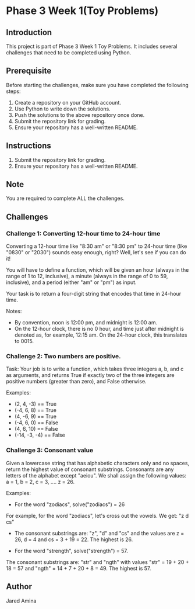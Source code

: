 # Phase 3 Week 1(Toy Problems)

## Introduction

This project is part of Phase 3 Week 1 Toy Problems. It includes several challenges that need to be completed using Python.


## Prerequisite

Before starting the challenges, make sure you have completed the following steps:

1. Create a repository on your GitHub account.
2. Use Python to write down the solutions.
3. Push the solutions to the above repository once done.
4. Submit the repository link for grading.
5. Ensure your repository has a well-written README.

## Instructions

1. Submit the repository link for grading.
2. Ensure your repository has a well-written README.

## Note

You are required to complete ALL the challenges.

## Challenges

### Challenge 1: Converting 12-hour time to 24-hour time

Converting a 12-hour time like "8:30 am" or "8:30 pm" to 24-hour time (like "0830" or "2030") sounds easy enough, right? Well, let's see if you can do it!

You will have to define a function, which will be given an hour (always in the range of 1 to 12, inclusive), a minute (always in the range of 0 to 59, inclusive), and a period (either "am" or "pm") as input.

Your task is to return a four-digit string that encodes that time in 24-hour time.

Notes:
- By convention, noon is 12:00 pm, and midnight is 12:00 am.
- On the 12-hour clock, there is no 0 hour, and time just after midnight is denoted as, for example, 12:15 am. On the 24-hour clock, this translates to 0015.

### Challenge 2: Two numbers are positive.

Task:
Your job is to write a function, which takes three integers a, b, and c as arguments, and returns True if exactly two of the three integers are positive numbers (greater than zero), and False otherwise.

Examples:
- (2, 4, -3) == True
- (-4, 6, 8) == True
- (4, -6, 9) == True
- (-4, 6, 0) == False
- (4, 6, 10) == False
- (-14, -3, -4) == False

### Challenge 3: Consonant value

Given a lowercase string that has alphabetic characters only and no spaces, return the highest value of consonant substrings. Consonants are any letters of the alphabet except "aeiou". We shall assign the following values: a = 1, b = 2, c = 3, .... z = 26.

Examples:
- For the word "zodiacs", solve("zodiacs") = 26

For example, for the word "zodiacs", let's cross out the vowels. We get: "z d cs"

- The consonant substrings are: "z", "d" and "cs" and the values are z = 26, d = 4 and cs = 3 + 19 = 22. The highest is 26.

- For the word "strength", solve("strength") = 57.

The consonant substrings are: "str" and "ngth" with values "str" = 19 + 20 + 18 = 57 and "ngth" = 14 + 7 + 20 + 8 = 49. The highest is 57.

## Author

Jared Amina
